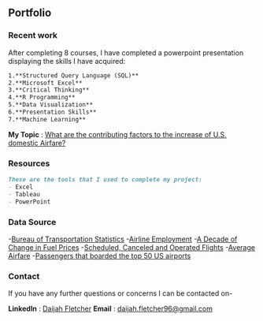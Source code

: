 ## Portfolio

### Recent work

After completing 8 courses, I have completed a powerpoint presentation displaying the skills I have acquired:

```markdown
1.**Structured Query Language (SQL)**
2.**Microsoft Excel**
3.**Critical Thinking**
4.**R Programming**
5.**Data Visualization**
6.**Presentation Skills**
7.**Machine Learning**

```

**My Topic** : [What are the contributing factors to the increase of U.S. domestic Airfare?](https://1drv.ms/p/s!AnNulqUPmssjiGK_wFaKyQfRSA_O?e=1zcx2w)

### Resources

```markdown
These are the tools that I used to complete my project:
- Excel
- Tableau
- PowerPoint

```

### Data Source

-[Bureau of Transportation Statistics](https://www.bts.gov/)
-[Airline Employment](https://www.transtats.bts.gov/Employment/)
-[A Decade of Change in Fuel Prices](https://www.bts.gov/archive/publications/special_reports_and_issue_briefs/special_report/2012_03_33/entire)
-[Scheduled, Canceled and Operated Flights](https://www.bts.gov/topics/airlines-and-airports/scheduled-canceled-and-operated-flights-month-2019-2022-through-may)
-[Average Airfare](https://www.bts.gov/newsroom/first-quarter-2022-average-air-fare-increases-169-first-quarter-2021)
-[Passengers that boarded the top 50 US airports](https://www.bts.gov/content/passengers-boarded-top-50-us-airports)


### Contact

If you have any further questions or concerns I can be contacted on-

**LinkedIn** : [Daijah Fletcher](https://www.linkedin.com/in/daijah-fletcher-a87382115/)
**Email** : daijah.fletcher96@gmail.com
